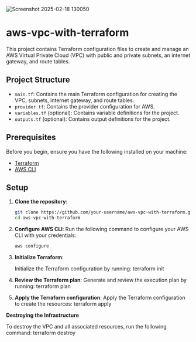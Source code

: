 ![Screenshot 2025-02-18 130050](https://github.com/user-attachments/assets/1831f533-abac-4547-baf6-328489b62992)

# aws-vpc-with-terraform

This project contains Terraform configuration files to create and manage an AWS Virtual Private Cloud (VPC) with public and private subnets, an internet gateway, and route tables.

## Project Structure

- `main.tf`: Contains the main Terraform configuration for creating the VPC, subnets, internet gateway, and route tables.
- `provider.tf`: Contains the provider configuration for AWS.
- `variables.tf` (optional): Contains variable definitions for the project.
- `outputs.tf` (optional): Contains output definitions for the project.

## Prerequisites

Before you begin, ensure you have the following installed on your machine:

- [Terraform](https://www.terraform.io/downloads.html)
- [AWS CLI](https://aws.amazon.com/cli/)

## Setup

1. **Clone the repository**:
   ```sh
   git clone https://github.com/your-username/aws-vpc-with-terraform.git
   cd aws-vpc-with-terraform

2. **Configure AWS CLI**:
   Run the following command to configure your AWS CLI with your credentials:
   ```sh
   aws configure
   
3. **Initialize Terraform**:
   
   Initialize the Terraform configuration by running:
   terraform init

4.  **Review the Terraform plan**:
    Generate and review the execution plan by running: terraform plan

5.   **Apply the Terraform configuration**: 
   Apply the Terraform configuration to create the resources: terraform apply

**Destroying the Infrastructure**

To destroy the VPC and all associated resources, run the following command: terraform destroy
